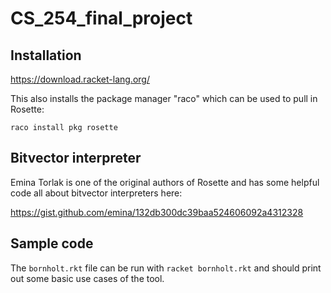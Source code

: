 # CS_254_final_project

## Installation

https://download.racket-lang.org/

This also installs the package manager "raco" which can be used to pull in Rosette:

`raco install pkg rosette`

## Bitvector interpreter

Emina Torlak is one of the original authors of Rosette and has some helpful code all about bitvector interpreters here:

https://gist.github.com/emina/132db300dc39baa524606092a4312328

## Sample code

The `bornholt.rkt` file can be run with `racket bornholt.rkt` and should print out some basic use cases of the tool.
